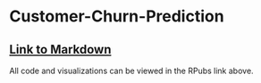 # Customer-Churn-Prediction
## [Link to Markdown](https://rpubs.com/StochasticSorcerer/churn-prediction)
All code and visualizations can be viewed in the RPubs link above.
